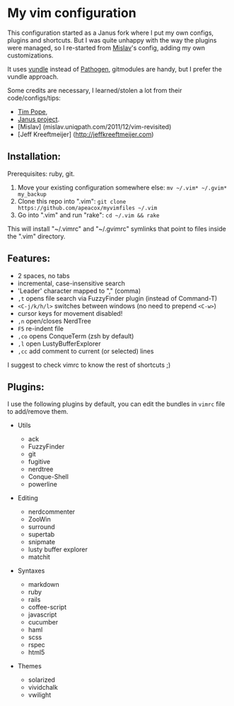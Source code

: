 My vim configuration
==========================

This configuration started as a Janus fork where I put my own configs, plugins
and shortcuts. But I was quite unhappy with the way the plugins were managed, so
I re-started from [Mislav](https://github.com/mislav/vimfiles)'s config, adding my own customizations.

It uses [vundle](https://github.com/gmarik/vundle) instead of [Pathogen](https://github.com/tpope/vim-pathogen), gitmodules are handy, but I prefer
the vundle approach.

Some credits are necessary, I learned/stolen a lot from their code/configs/tips:

* [Tim Pope](http://tbaggery.com),
* [Janus project](https://github.com/carlhuda/janus).
* [Mislav] (mislav.uniqpath.com/2011/12/vim-revisited)
* [Jeff Kreeftmeijer] (http://jeffkreeftmeijer.com)


## Installation:

Prerequisites: ruby, git.

1. Move your existing configuration somewhere else:
   `mv ~/.vim* ~/.gvim* my_backup`
2. Clone this repo into ".vim":
   `git clone https://github.com/apeacox/myvimfiles ~/.vim`
3. Go into ".vim" and run "rake":
   `cd ~/.vim && rake`

This will install "~/.vimrc" and "~/.gvimrc" symlinks that point to
files inside the ".vim" directory.

## Features:

* 2 spaces, no tabs
* incremental, case-insensitive search
* 'Leader' character mapped to "," (comma)
* `,t` opens file search via FuzzyFinder plugin (instead of Command-T)
* `<C-j/k/h/l>` switches between windows (no need to prepend `<C-w>`)
* cursor keys for movement disabled!
* `,n` open/closes NerdTree
* `F5` re-indent file
* `,co` opens ConqueTerm (zsh by default)
* `,l` open LustyBufferExplorer
* `,cc` add comment to current (or selected) lines

I suggest to check vimrc to know the rest of shortcuts ;)

## Plugins:

I use the following plugins by default, you can edit the bundles in ```vimrc``` file to
add/remove them.

* Utils
   * ack
   * FuzzyFinder
   * git
   * fugitive
   * nerdtree
   * Conque-Shell
   * powerline

* Editing
   * nerdcommenter
   * ZooWin
   * surround
   * supertab
   * snipmate
   * lusty buffer explorer
   * matchit

* Syntaxes
   * markdown
   * ruby
   * rails
   * coffee-script
   * javascript
   * cucumber
   * haml
   * scss
   * rspec
   * html5

* Themes
   * solarized
   * vividchalk
   * vwilight

